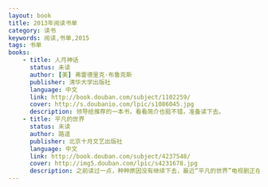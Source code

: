 ```yaml
---
layout: book
title: 2013年阅读书单
category: 读书
keywords: 阅读,书单,2015
tags: 书单
books: 
    - title: 人月神话
      status: 未读
      author: [美] 弗雷德里克·布鲁克斯 
      publisher: 清华大学出版社
      language: 中文
      link: http://book.douban.com/subject/1102259/
      cover: http://s.doubanio.com/lpic/s1086045.jpg
      description: 领导给推荐的一本书，看看简介也挺不错，准备读下去。
    - title: 平凡的世界
      status: 未读
      author: 路遥
      publisher: 北京十月文艺出版社
      language: 中文
      link: http://book.douban.com/subject/4237548/
      cover: http://img5.douban.com/lpic/s4231678.jpg
      description: 之前读过一点，种种原因没有继续下去，最近“平凡的世界”电视剧正在热播，所以想继续把它读完。
---
```

